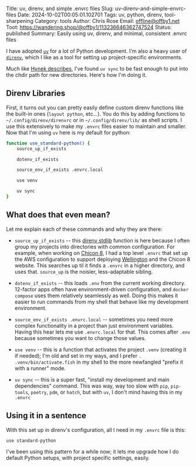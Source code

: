 Title: uv, direnv, and simple .envrc files
Slug: uv-direnv-and-simple-envrc-files
Date: 2024-10-02T00:05:01.102701
Tags: uv, python, direnv, tool-sharpening
Category: tools
Author: Chris Rose
Email: offline@offby1.net
Toot: https://wandering.shop/@offby1/113236646362747524
Status: published
Summary: Easily using uv, direnv, and minimal, consistent .envrc files

I have adopted [`uv`](https://astral.sh/uv/) for a lot of Python development. I'm also a heavy user of [`direnv`](https://direnv.net/), which I like as a tool for setting up project-specific environments. 

Much like [Hynek describes](https://www.youtube.com/watch?v=8UuW8o4bHbw), I've found `uv sync` to be fast enough to put into the chdir path for new directories. Here's how I'm doing it.

## Direnv Libraries

First, it turns out you can pretty easily define custom direnv functions like the built-in ones (`layout python`, etc...). You do this by adding functions to `~/.config/direnv/direnvrc` or in `~/.config/direnv/lib/` as shell scripts. I use this extensively to make my `.envrc` files easier to maintain and smaller. Now that I'm using `uv` here is my default for python:

```bash
function use_standard-python() {
    source_up_if_exists

    dotenv_if_exists

    source_env_if_exists .envrc.local

    use venv

    uv sync
}
```

## What does that even mean?

Let me explain each of these commands and why they are there:

* `source_up_if_exists` -- this [direnv stdlib](https://direnv.net/man/direnv-stdlib.1.html) function is here because I often group my projects into directories with common configuration. For example, when working on [Chicon 8](https://chicon.org), I had a top level `.envrc` that set up the AWS configuration to support deploying [Wellington](https://github.com/ChicagoWorldcon/wellington) and the Chicon 8 website. This searches up til it finds a `.envrc` in a higher directory, and uses that. `source_up` is the noisier, less-adaptable sibling.

* `dotenv_if_exists` -- this loads `.env` from the current working directory. 12-factor apps often have environment-driven configuration, and `docker compose` uses them relatively seamlessly as well. Doing this makes it easier to run commands from my shell that behave like my development environment. 

* `source_env_if_exists .envrc.local` -- sometimes you need more complex functionality in a project than just environment variables. Having this hear lets me use `.envrc.local` for that. This comes after `.env` because sometimes you want to change those values. 

* `use venv` -- this is a function that activates the project `.venv` (creating it if needed); I'm old and set in my ways, and I prefer `. .venv/bin/activate.fish` in my shell to the more newfangled "prefix it with a runner" mode.

* `uv sync` -- this is a super fast, "install my development and main dependencies" command. This was way, way too slow with `pip`, `pip-tools`, `poetry`, `pdm`, or `hatch`, but with `uv`, I don't mind having this in my `.envrc`

## Using it in a sentence

With this set up in direnv's configuration, all I need in my `.envrc` file is this:

```bash
use standard-python
```

I've been using this pattern for a while now; it lets me upgrade how I do default Python setups, with project specific settings, easily.
